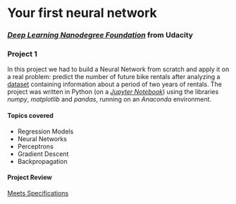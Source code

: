 #  Your first neural network

### [_**Deep Learning Nanodegree Foundation**_](https://www.udacity.com/course/deep-learning-nanodegree-foundation--nd101) from Udacity

### **Project 1**

In this project we had to build a Neural Network from scratch and apply it on a real problem: predict the number of future bike rentals after analyzing a [dataset](https://archive.ics.uci.edu/ml/datasets/Bike+Sharing+Dataset) containing information about a period of two years of rentals. The project was written in Python (on a [_Jupyter Notebook_](dlnd-your-first-neural-network.ipynb)) using the libraries _numpy_,  _matplotlib_ and _pandas_, running on an _Anaconda_ environment.

#### Topics covered

- Regression Models
- Neural Networks
- Perceptrons
- Gradient Descent
- Backpropagation

#### Project Review

[Meets Specifications](https://review.udacity.com/#!/reviews/354579/shared)
